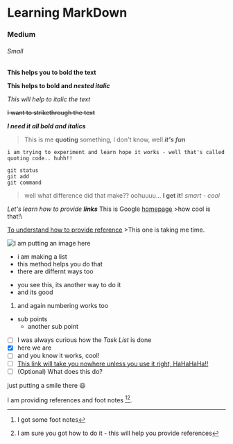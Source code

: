 # Learning MarkDown

### Medium
###### Small

**This helps you to bold the text**

**This helps to bold and _nested italic_**

_This will help to italic the text_

~~I want to strikethrough the text~~

***I need it all bold and italics***

> This is me **quoting** something, I don't know, well **_it's fun_**

`i am trying to experiment and learn hope it works - well that's called quoting code.. huhh!!`

```
git status
git add
git command 
``` 
>well what difference did that make?? oohuuuu... **I get it!** _smart - cool_ 

_Let's learn how to provide **links**_ 
This is Google [homepage](https://www.google.com) >how cool is that!\

[To understand how to provide reference](ToProvideReference.md) >This one is taking me time.

![I am putting an image here](https://theweek.com/articles/789546/how-happier)

- i am making a list
- this method helps you do that
- there are differnt ways too
* you see this, its another way to do it
* and its good
1. and again numbering works too
  - sub points 
    * another sub point


- [ ] I was always curious how the *Task List* is done
- [x] here we are
- [ ] and you know it works, cool!
- [ ] [This link will take you nowhere unless you use it right, HaHaHaHa!!](https://www.google.com)
- [ ] \(Optional) What does this do?

just putting a smile there 😃

I am providing references and foot notes [^1][^2].
[^1]: I got some foot notes
[^2]: I am sure you got how to do it - this will help you provide references
